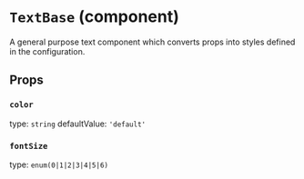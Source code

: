 `TextBase` (component)
======================

A general purpose text component which
converts props into styles defined in the configuration.

Props
-----

### `color`

type: `string`
defaultValue: `'default'`


### `fontSize`

type: `enum(0|1|2|3|4|5|6)`

